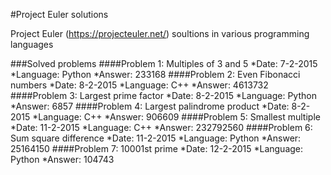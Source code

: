 #Project Euler solutions

Project Euler (https://projecteuler.net/) soultions in various programming languages

###Solved problems
####Problem 1: Multiples of 3 and 5
	*Date: 7-2-2015
	*Language: Python
	*Answer: 233168
####Problem 2: Even Fibonacci numbers
	*Date: 8-2-2015
	*Language: C++
	*Answer: 4613732
####Problem 3: Largest prime factor
	*Date: 8-2-2015
	*Language: Python
	*Answer: 6857 
####Problem 4: Largest palindrome product
	*Date: 8-2-2015
	*Language: C++
	*Answer: 906609
####Problem 5: Smallest multiple
	*Date: 11-2-2015
	*Language: C++
	*Answer: 232792560
####Problem 6: Sum square difference
	*Date: 11-2-2015
	*Language: Python
	*Answer: 25164150
####Problem 7: 10001st prime
	*Date: 12-2-2015
	*Language: Python
	*Answer: 104743